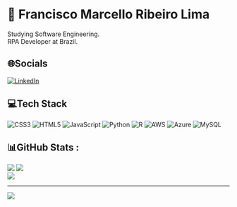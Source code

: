 # 💫 Francisco Marcello Ribeiro Lima
 Studying Software Engineering.<br>RPA Developer at Brazil.

## 🌐Socials
[![LinkedIn](https://img.shields.io/badge/LinkedIn-%230077B5.svg?logo=linkedin&logoColor=white)](https://linkedin.com/in/franciscomarcello) 

## 💻Tech Stack
![CSS3](https://img.shields.io/badge/css3-%231572B6.svg?style=plastic&logo=css3&logoColor=white) ![HTML5](https://img.shields.io/badge/html5-%23E34F26.svg?style=plastic&logo=html5&logoColor=white) ![JavaScript](https://img.shields.io/badge/javascript-%23323330.svg?style=plastic&logo=javascript&logoColor=%23F7DF1E) ![Python](https://img.shields.io/badge/python-3670A0?style=plastic&logo=python&logoColor=ffdd54) ![R](https://img.shields.io/badge/r-%23276DC3.svg?style=plastic&logo=r&logoColor=white) ![AWS](https://img.shields.io/badge/AWS-%23FF9900.svg?style=plastic&logo=amazon-aws&logoColor=white) ![Azure](https://img.shields.io/badge/azure-%230072C6.svg?style=plastic&logo=azure-devops&logoColor=white) ![MySQL](https://img.shields.io/badge/mysql-%2300f.svg?style=plastic&logo=mysql&logoColor=white)
## 📊GitHub Stats :
![](https://github-readme-stats.vercel.app/api?username=franciscomarcello17&theme=radical&hide_border=true&include_all_commits=false&count_private=true)
![](https://github-readme-streak-stats.herokuapp.com/?user=franciscomarcello17&theme=radical&hide_border=true)<br/>
![](https://github-readme-stats.vercel.app/api/top-langs/?username=franciscomarcello17&theme=radical&hide_border=true&include_all_commits=false&count_private=true&layout=compact)

---
[![](https://visitcount.itsvg.in/api?id=franciscomarcello17&icon=0&color=0)](https://visitcount.itsvg.in)
